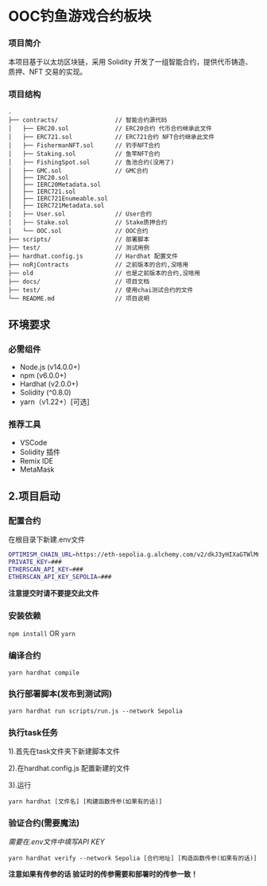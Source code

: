 # OOC钓鱼游戏合约板块
### 项目简介
本项目基于以太坊区块链，采用 Solidity 开发了一组智能合约，提供代币铸造、质押、NFT 交易的实现。
### 项目结构
```arduino
.
├── contracts/                // 智能合约源代码
│   ├── ERC20.sol             // ERC20合约 代币合约继承此文件
│   ├── ERC721.sol            // ERC721合约 NFT合约继承此文件
│   ├── FishermanNFT.sol      // 钓手NFT合约
│   ├── Staking.sol           // 鱼竿NFT合约
│   ├── FishingSpot.sol       // 鱼池合约(没用了)
│   ├── GMC.sol               // GMC合约
│   ├── IRC20.sol             
│   ├── IERC20Metadata.sol   
│   ├── IERC721.sol  
│   ├── IERC721Enumeable.sol    
│   ├── IERC721Metadata.sol   
│   ├── User.sol              // User合约
│   ├── Stake.sol             // Stake质押合约
│   └── OOC.sol               // OOC合约
├── scripts/                  // 部署脚本
├── test/                     // 测试用例
├── hardhat.config.js         // Hardhat 配置文件
├── noRjContracts             // 之前版本的合约,没啥用
├── old                       // 也是之前版本的合约,没啥用
├── docs/                     // 项目文档
├── test/                     // 使用chai测试合约的文件
└── README.md                 // 项目说明

```
## 环境要求
### 必需组件
- Node.js (v14.0.0+)
- npm (v6.0.0+)
- Hardhat (v2.0.0+)
- Solidity (^0.8.0)
- yarn（v1.22+）[可选]
### 推荐工具
- VSCode
- Solidity 插件
- Remix IDE
- MetaMask

## 2.项目启动
### 配置合约
在根目录下新建.env文件

```bash
OPTIMISM_CHAIN_URL=https://eth-sepolia.g.alchemy.com/v2/dkJ3yHIXaGTWlMmmnlJK9uIVAXV3kwfp   // 用于连接 Optimism 区块链的 RPC URL（当前示例中是 Sepolia 测试网的 URL）
PRIVATE_KEY=###                                                                            // 填写你的私钥
ETHERSCAN_API_KEY=###                                                                      // 主网 Etherscan 的 API 密钥，用于验证和查看合约状态
ETHERSCAN_API_KEY_SEPOLIA=###                                                              // Sepolia 测试网的 Etherscan API 密钥，用于测试环境中验证和交互
```
**注意提交时请不要提交此文件**

### 安装依赖
`npm install`
OR
`yarn`
### 编译合约
`yarn hardhat compile`
### 执行部署脚本(发布到测试网)
`yarn hardhat run scripts/run.js --network Sepolia`
### 执行task任务
1).首先在task文件夹下新建脚本文件

2).在hardhat.config.js 配置新建的文件

3).运行

`yarn hardhat [文件名] [构建函数传参(如果有的话)]`
### 验证合约(需要魔法)
*需要在.env文件中填写API KEY*

`yarn hardhat verify --network Sepolia [合约地址] [构造函数传参(如果有的话)]`

**注意如果有传参的话 验证时的传参需要和部署时的传参一致！**
